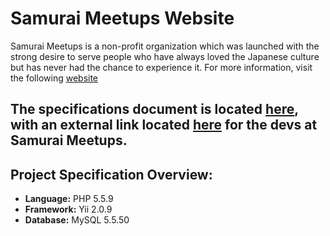 # Samurai Meetups Website

Samurai Meetups is a non-profit organization which was launched with the strong desire to serve people who have always loved the Japanese culture but has never had the chance to experience it. For more information, visit the following [website](http://www.meetup.com/en-US/https-www-facebook-com-samuraimeetups/)

The specifications document is located [here](#), with an external link located [here](https://docs.google.com/document/d/13UPnuC5yzWI8EqlRiTqM4Mfo5KutagmE5YJbLtW9Awo/edit) for the devs at Samurai Meetups.
-----------------------

## Project Specification Overview:
- **Language:** PHP 5.5.9
- **Framework:** Yii 2.0.9
- **Database:** MySQL 5.5.50

